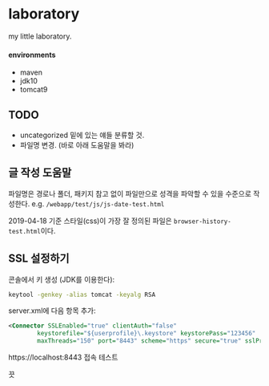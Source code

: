 # laboratory

my little laboratory.

#### environments

- maven
- jdk10
- tomcat9

## TODO

- uncategorized 밑에 있는 얘들 분류할 것.
- 파일명 변경. (바로 아래 도움말을 봐라)

## 글 작성 도움말

파일명은 경로나 폴더, 패키지 참고 없이 파일만으로 성격을 파악할 수 있을 수준으로 작성한다. e.g. `/webapp/test/js/js-date-test.html`

2019-04-18 기준 스타일(css)이 가장 잘 정의된 파일은 `browser-history-test.html`이다.

## SSL 설정하기

콘솔에서 키 생성 (JDK를 이용한다):

```bash
keytool -genkey -alias tomcat -keyalg RSA
```

server.xml에 다음 항목 추가:

```xml
<Connector SSLEnabled="true" clientAuth="false"
		keystorefile="${userprofile}\.keystore" keystorePass="123456"
		maxThreads="150" port="8443" scheme="https" secure="true" sslProtocol="TLS" />
```

https://localhost:8443 접속 테스트

끗